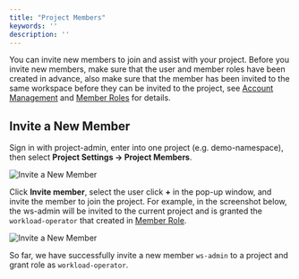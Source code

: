 ```yaml
---
title: "Project Members"
keywords: ''
description: ''
---
```


You can invite new members to join and assist with your project. Before you invite new members, make sure that the user and member roles have been created in advance, also make sure that the member has been invited to the same workspace before they can be invited to the project, see [Account Management](../../platform-management/account-management) and [Member Roles](../project-roles) for details.

## Invite a New Member

Sign in with project-admin, enter into one project (e.g. demo-namespace), then select **Project Settings → Project Members**.

![Invite a New Member](https://pek3b.qingstor.com/kubesphere-docs/png/20190320180455.png)

Click **Invite member**, select the user click **+** in the pop-up window, and invite the member to join the project. For example, in the screenshot below, the ws-admin will be invited to the current project and is granted the `workload-operator` that created in [Member Role](../project-roles).

![Invite a New Member](https://pek3b.qingstor.com/kubesphere-docs/png/20190320180751.png)

So far, we have successfully invite a new member `ws-admin` to a project and grant role as `workload-operator`.